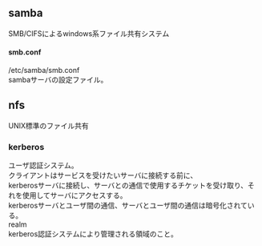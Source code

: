 ##  samba  

SMB/CIFSによるwindows系ファイル共有システム  

####  smb.conf  
/etc/samba/smb.conf  
sambaサーバの設定ファイル。  

  
##  nfs  
UNIX標準のファイル共有  

###  kerberos  
ユーザ認証システム。  
クライアントはサービスを受けたいサーバに接続する前に、  
kerberosサーバに接続し、サーバとの通信で使用するチケットを受け取り、それを使用してサーバにアクセスする。  
kerberosサーバとユーザ間の通信、サーバとユーザ間の通信は暗号化されている。  
realm  
kerberos認証システムにより管理される領域のこと。  

